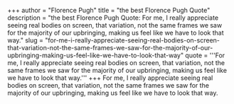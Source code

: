 +++
author = "Florence Pugh"
title = "the best Florence Pugh Quote"
description = "the best Florence Pugh Quote: For me, I really appreciate seeing real bodies on screen, that variation, not the same frames we saw for the majority of our upbringing, making us feel like we have to look that way."
slug = "for-me-i-really-appreciate-seeing-real-bodies-on-screen-that-variation-not-the-same-frames-we-saw-for-the-majority-of-our-upbringing-making-us-feel-like-we-have-to-look-that-way"
quote = '''For me, I really appreciate seeing real bodies on screen, that variation, not the same frames we saw for the majority of our upbringing, making us feel like we have to look that way.'''
+++
For me, I really appreciate seeing real bodies on screen, that variation, not the same frames we saw for the majority of our upbringing, making us feel like we have to look that way.
